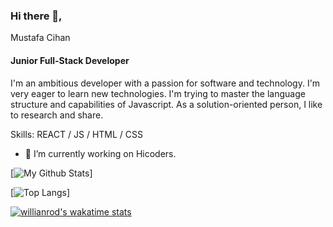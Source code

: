 ### Hi there 👋, 
Mustafa Cihan
#### Junior Full-Stack Developer
I'm an ambitious developer with a passion for software and technology. I'm very eager to learn new technologies. I'm trying to master the language structure and capabilities of Javascript. As a solution-oriented person, I like to research and share. 

Skills: REACT / JS / HTML / CSS

- 🔭 I’m currently working on Hicoders. 


[![My Github Stats](https://github-readme-stats.vercel.app/api?username=mustafa0cihan)]


[![Top Langs](https://github-readme-stats.vercel.app/api/top-langs/?username=mustafa0cihan&layout=compact)]


[![willianrod's wakatime stats](https://github-readme-stats.vercel.app/api/wakatime?username=mustafa0cihan)](https://github.com/anuraghazra/github-readme-stats)

<!--
**mustafa0cihan/mustafa0cihan** is a ✨ _special_ ✨ repository because its `README.md` (this file) appears on your GitHub profile.

Here are some ideas to get you started:

- 🔭 I’m currently working on ...
- 🌱 I’m currently learning ...
- 👯 I’m looking to collaborate on ...
- 🤔 I’m looking for help with ...
- 💬 Ask me about ...
- 📫 How to reach me: ...
- 😄 Pronouns: ...
- ⚡ Fun fact: ...
-->
